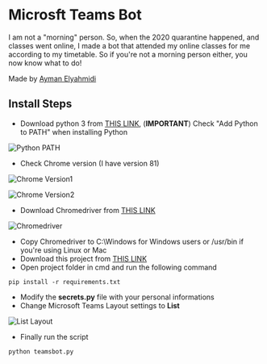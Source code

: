 # Microsft Teams Bot

I am not a "morning" person. So, when the 2020 quarantine happened, and classes went online, I made a bot that attended my online classes for me according to my timetable. So if you're not a morning person either, you now know what to do!

Made by [Ayman Elyahmidi](https://github.com/aymanelya)

## Install Steps
  
- Download python 3 from [THIS LINK](https://www.python.org/downloads), (**IMPORTANT**) Check "Add Python to PATH" when installing Python

![Python PATH](https://i.imgur.com/YNqlFgS.png)

- Check Chrome version (I have version 81)

![Chrome Version1](https://i.imgur.com/AJoCRlC.png)

![Chrome Version2](https://i.imgur.com/YU2wutY.png)

- Download Chromedriver from [THIS LINK](https://chromedriver.chromium.org/downloads)

![Chromedriver](https://i.imgur.com/3Ti5b6q.png)

- Copy Chromedriver to C:\Windows for Windows users or /usr/bin if you're using Linux or Mac
- Download this project from [THIS LINK](https://github.com/aymanelya/teamsbot/archive/master.zip)
- Open project folder in cmd and run the following command
```
pip install -r requirements.txt
```
- Modify the **secrets.py** file with your personal informations
- Change Microsoft Teams Layout settings to **List**

![List Layout](https://i.imgur.com/SeCXNyR.png)

- Finally run the script
```
python teamsbot.py
```

